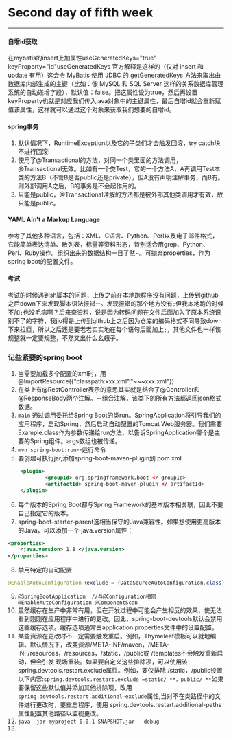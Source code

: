 Second day of fifth week
=

---

#### 自增id获取
在mybatis的insert上加属性useGeneratedKeys="true" keyProperty="id"useGeneratedKeys 官方解释是这样的（仅对 insert 和 update 有用）这会令 MyBatis 使用 JDBC 的 getGeneratedKeys 方法来取出由数据库内部生成的主键（比如：像 MySQL 和 SQL Server 这样的关系数据库管理系统的自动递增字段），默认值：false。把这属性设为true，然后再设置keyProperty也就是对应我们传入java对象中的主键属性，最后自增id就会重新赋值该属性，这样就可以通过这个对象来获取我们想要的自增id。

#### spring事务
1. 默认情况下，RuntimeException以及它的子类们才会触发回滚，try catch块不进行回滚!
2. 使用了@Transactional的方法，对同一个类里面的方法调用， @Transactional无效。比如有一个类Test，它的一个方法A，A再调用Test本类的方法B（不管B是否public还是private），但A没有声明注解事务，而B有。则外部调用A之后，B的事务是不会起作用的。
3. 只能是public，@Transactional注解的方法都是被外部其他类调用才有效，故只能是public。

#### YAML Ain't a Markup Language
参考了其他多种语言，包括：XML、C语言、Python、Perl以及电子邮件格式，它能简单表达清单、散列表，标量等资料形态，特别适合用grep、Python、Perl、Ruby操作。组织出来的数据结构一目了然~。可抛弃properties，作为spring boot的配置文件。


#### 考试
考试的时候遇到sh脚本的问题，上传之前在本地跑程序没有问题，上传到github之后down下来发现脚本语法报错···。发现报错的那个地方没有`;`但我本地跑的时候不加`;`也没毛病啊？后来查资料，说是因为转码问题在文件后面加入了原本系统识别不了的字符，我jio得是上传到github上之后因为仓库的编码格式不同导致down下来拉匝，所以之后还是要老老实实地在每个语句后面加上`;`，其他文件也一样该规整就一定要规整，不然又出什么幺蛾子。

### 记些紧要的spring boot
1. 当需要加载多个配置的xml时，用@ImportResource({"classpath:xxx.xml","~~~xxx.xml"})
2. 在类上有@RestController表示的意思其实就是结合了@Controller和@ResponseBody两个注解。--组合注解，该类下的所有方法都返回json格式数据。
3. `main` 通过调用委托给Spring Boot的类run。SpringApplication将引导我们的应用程序，启动Spring，然后启动自动配置的Tomcat Web服务器。我们需要Example.class作为参数传递给run方法，以告诉SpringApplication哪个是主要的Spring组件。args数组也被传递。
4. `mvn spring-boot:run`--运行命令
5. 要创建可执行jar,添加spring-boot-maven-plugin到 pom.xml
```xml
    <plugin> 
            <groupId> org.springframework.boot </ groupId> 
            <artifactId> spring-boot-maven-plugin </ artifactId> 
    </plugin> 
```
6. 每个版本的Spring Boot都与Spring Framework的基本版本相关联，因此不要自己指定它的版本。
7. spring-boot-starter-parent选相当保守的Java兼容性。如果想使用更高版本的Java，可以添加一个 java.version属性：
```xml
<properties> 
    <java.version> 1.8 </java.version> 
</properties>
```
8. 禁用特定的自动配置
```java
@EnableAutoConfiguration（exclude = {DataSourceAutoConfiguration.class}）
```
9. `@SpringBootApplication  //与@Configuration相同@EnableAutoConfiguration @ComponentScan`
10. 虽然缓存在生产中非常有用，但在开发过程中可能会产生相反的效果，使无法看到刚刚在应用程序中进行的更改。因此，spring-boot-devtools默认会禁用这些缓存选项。缓存选项通常由application.properties文件中的设置配置。
11. 某些资源在更改时不一定需要触发重启。例如，Thymeleaf模板可以就地编辑。默认情况下，改变资源/META-INF/maven，/META-INF/resources，/resources，/static，/public或 /templates不会触发重新启动，但会引发 现场重装。如果要自定义这些排除项，可以使用该spring.devtools.restart.exclude属性。例如，要仅排除 /static，/public设置以下内容:`spring.devtools.restart.exclude =static/ **，public/ **`如果要保留这些默认值并添加其他排除项，改用`spring.devtools.restart.additional-exclude`属性,当对不在类路径中的文件进行更改时，要重启程序，使用 spring.devtools.restart.additional-paths属性配置其他路径以监视更改。
12. `java -jar myproject-0.0.1-SNAPSHOT.jar --debug`
13. 